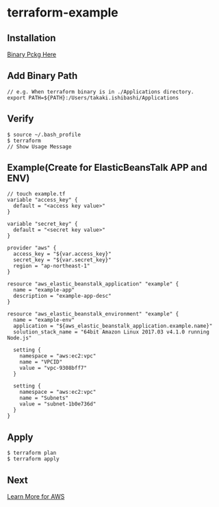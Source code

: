 # terraform-example

## Installation

[Binary Pckg Here](https://www.terraform.io/downloads.html)

## Add Binary Path
```
// e.g. When terraform binary is in ./Applications directory.
export PATH=${PATH}:/Users/takaki.ishibashi/Applications
```

## Verify
```
$ source ~/.bash_profile
$ terraform
// Show Usage Message
```

## Example(Create for ElasticBeansTalk APP and ENV)
```
// touch example.tf
variable "access_key" {
  default = "<access key value>"
}

variable "secret_key" {
  default = "<secret key value>"
}

provider "aws" {
  access_key = "${var.access_key}"
  secret_key = "${var.secret_key}"
  region = "ap-northeast-1"
}

resource "aws_elastic_beanstalk_application" "example" {
  name = "example-app"
  description = "example-app-desc"
}

resource "aws_elastic_beanstalk_environment" "example" {
  name = "example-env"
  application = "${aws_elastic_beanstalk_application.example.name}"
  solution_stack_name = "64bit Amazon Linux 2017.03 v4.1.0 running Node.js"

  setting {
    namespace = "aws:ec2:vpc"
    name = "VPCID"
    value = "vpc-9308bff7"
  }

  setting {
    namespace = "aws:ec2:vpc"
    name = "Subnets"
    value = "subnet-1b0e736d"
  }
}
```

## Apply
```
$ terraform plan
$ terraform apply
```

## Next
[Learn More for AWS](https://www.terraform.io/docs/providers/aws/index.html)